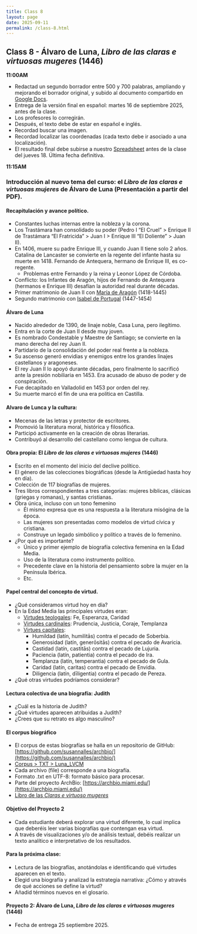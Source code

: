 ```yaml
---
title: Class 8
layout: page
date: 2025-09-11
permalink: /class-8.html
---
```

## Class 8 - Álvaro de Luna, *Libro de las claras e virtuosas mugeres* (1446)

**11:00AM**

- Redactad un segundo borrador entre 500 y 700 palabras, ampliando y mejorando el borrador original, y subido al documento compartido en [Google Docs](https://docs.google.com/document/d/1nxqzmYUBlLpf7n7jYDRYSWm6MscRl-u5JC7i3-Jw3ww/edit?tab=t.0).
- Entrega de la versión final en español: martes 16 de septiembre 2025, antes de la clase. 
- Los profesores lo corregirán.
- Después, el texto debe de estar en español e inglés. 
- Recordad buscar una imagen. 
- Recordad localizar las coordenadas (cada texto debe ir asociado a una localización). 
- El resultado final debe subirse a nuestro [Spreadsheet](https://docs.google.com/spreadsheets/d/1umgD4Pp-t0WndBGQ4xmeVaVdvsxtYJnZTHrocTJYtWo/edit?gid=0#gid=0) antes de la clase del jueves 18. Última fecha definitiva. 

**11:15AM**

### Introducción al nuevo tema del curso: el *Libro de las claras e virtuosas mujeres* de Álvaro de Luna (Presentación a partir del PDF). 

#### Recapitulación y avance político.   
  - Constantes luchas internas entre la nobleza y la corona.   
  - Los Trastámara han consolidado su poder (Pedro I “El Cruel” > Enrique II de Trastámara “El Fratricida” > Juan I > Enrique III “El Doliente” > Juan II).   
  - En 1406, muere su padre Enrique III, y cuando Juan II tiene solo 2 años. Catalina de Lancaster se convierte en la regente del infante hasta su muerte en 1418. Fernando de Antequera, hermano de Enrique III, es co-regente.   
    - Problemas entre Fernando y la reina y Leonor López de Córdoba.     
  - Conflicto: los Infantes de Aragón, hijos de Fernando de Antequera (hermanos e Enrique III) desafían la autoridad real durante décadas.   
  - Primer matrimonio de Juan II con [María de Aragón](https://es.wikipedia.org/wiki/Mar%C3%ADa_de_Arag%C3%B3n_\(reina_de_Castilla\)) (1418-1445)   
  - Segundo matrimonio con [Isabel de Portugal](https://es.wikipedia.org/wiki/Isabel_de_Portugal,_reina_de_Castilla) (1447-1454)   
      
#### **Álvaro de Luna**  
  - Nacido alrededor de 1390, de linaje noble, Casa Luna, pero ilegítimo.   
  - Entra en la corte de Juan II desde muy joven.   
  - Es nombrado Condestable y Maestre de Santiago; se convierte en la mano derecha del rey Juan II.   
  - Partidario de la consolidación del poder real frente a la nobleza.   
  - Su ascenso generó envidias y enemigos entre los grandes linajes castellanos y aragoneses.   
  - El rey Juan II lo apoyó durante décadas, pero finalmente lo sacrificó ante la presión nobiliaria en 1453. Era acusado de abuso de poder y de conspiración.   
  - Fue decapitado en Valladolid en 1453 por orden del rey.   
  - Su muerte marcó el fin de una era política en Castilla. 

#### **Alvaro de Lunca y la cultura:** 

- Mecenas de las letras y protector de escritores.   
- Promovió la literatura moral, histórica y filosófica.   
- Participó activamente en la creación de obras literarias.   
- Contribuyó al desarrollo del castellano como lengua de cultura. 

#### **Obra propia: El *Libro de las claras e virtuosas mujeres* (1446)** 

- Escrito en el momento del inicio del declive político.   
- El género de las colecciones biográficas (desde la Antigüedad hasta hoy en día).   
- Colección de 117 biografías de mujeres.   
- Tres libros correspondientes a tres categorías: mujeres bíblicas, clásicas (griegas y romanas), y santas cristianas.   
- Obra única, incluso con un tono femenino  
    - Él mismo expresa que es una respuesta a la literatura misógina de la época.   
    - Las mujeres son presentadas como modelos de virtud cívica y cristiana.   
    - Construye un legado simbólico y político a través de lo femenino.   
- ¿Por qué es importante?    
    - Único y primer ejemplo de biografía colectiva femenina en la Edad Media.   
    - Uso de la literatura como instrumento político.   
    - Precedente clave en la historia del pensamiento sobre la mujer en la Península Ibérica.   
    - Etc. 

#### **Papel central del concepto de virtud.** 

- ¿Qué consideramos virtud hoy en día?   
- En la Edad Media las principales virtudes eran:   
  - [Virtudes teologales](https://en.wikipedia.org/wiki/Theological_virtues): Fe, Esperanza, Caridad   
  - [Virtudes cardinales](https://en.wikipedia.org/wiki/Cardinal_virtues): Prudencia, Justicia, Coraje, Templanza
  - [Virtues capitales](https://es.wikipedia.org/wiki/Siete_virtudes_(catecismo)): 
    * Humildad (latín, humilitās) contra el pecado de Soberbia.
    * Generosidad​ (latín, generōsitās) contra el pecado de Avaricia.
    * Castidad (latín, castitās) contra el pecado de Lujuria.
    * Paciencia (latín, patientia) contra el pecado de Ira.
    * Templanza​ (latín, temperantia) contra el pecado de Gula.
    * Caridad​ (latín, caritas) contra el pecado de Envidia.
    * Diligencia (latín, dīligentia) contra el pecado de Pereza.
- ¿Qué otras virtudes podríamos considerar? 

#### **Lectura colectiva de una biografía: Judith**  

- ¿Cuál es la historia de Judith?   
- ¿Qué virtudes aparecen atribuidas a Judith?   
- ¿Crees que su retrato es algo masculino? 

#### **El corpus biográfico**

- El corpus de estas biografías se halla en un repositorio de GitHub: [https://github.com/susannalles/archbio/](https://github.com/susannalles/archbio/)   
- [Corpus > TXT > Luna_LVCM](https://github.com/susannalles/archbio/tree/gh-pages/corpus/TXT/Luna_LVCM)  
- Cada archivo (file) corresponde a una biografía.   
- Formato .txt en UTF-8: formato básico para procesar.    
- Parte del proyecto ArchBio: [https://archbio.miami.edu/](https://archbio.miami.edu/)   
- [Libro de las *Claras e virtuoso mugeres*](https://archbio.miami.edu/works/libro-de-las-claras-e-virtuosas-mugeres)

#### **Objetivo del Proyecto 2**

* Cada estudiante deberá explorar una virtud diferente, lo cual implica que deberéis leer varias biografías que contengan esa virtud.   
* A través de visualizaciones y/o de análisis textual, debéis realizar un texto analítico e interpretativo de los resultados. 

#### **Para la próxima clase:** 

- Lectura de las biografías, anotándolas e identificando qué virtudes aparecen en el texto.  
- Elegid una biografía y analizad la estrategia narrativa: ¿Cómo y através de qué acciones se define la virtud? 
- Añadid términos nuevos en el glosario. 



#### Proyecto 2: Álvaro de Luna, *Libro de las claras e virtuosas mugeres* (1446)
- Fecha de entrega 25 septiembre 2025. 


